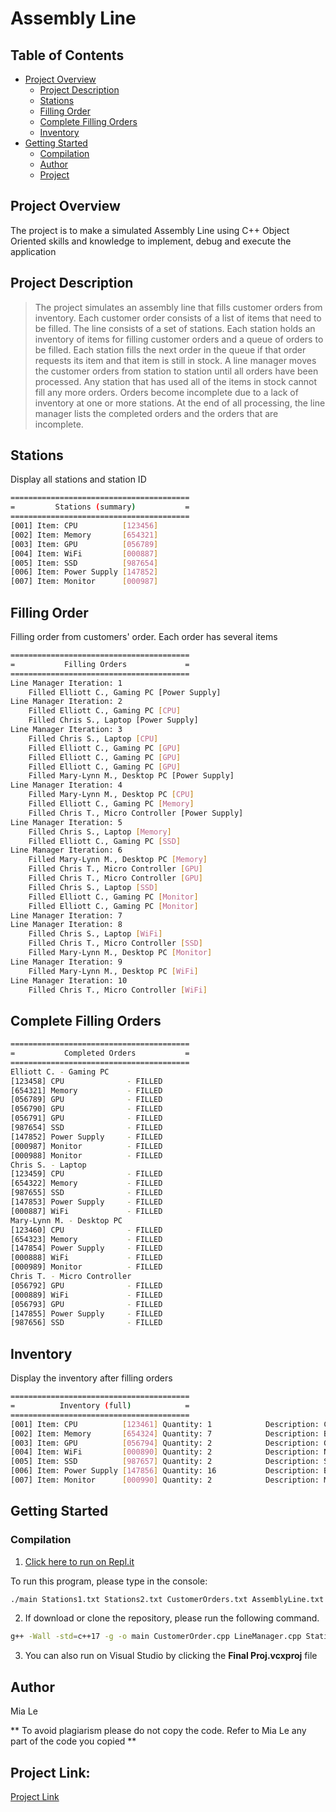 # Assembly Line

## Table of Contents
* [Project Overview](#project-overview)
  * [Project Description](#project-description)
  * [Stations](#stations)
  * [Filling Order](#filling-order)
  * [Complete Filling Orders](#complete-filling-orders)
  * [Inventory](#inventory)
* [Getting Started](#getting-started)
  * [Compilation](#compilation)
  * [Author](#author)
  * [Project](#project)

## Project Overview

The project is to make a simulated Assembly Line using C++ Object Oriented skills and knowledge to implement, debug and execute the application 

## Project Description

>The project simulates an assembly line that fills customer orders from inventory. Each customer order consists of a list of items that need to be filled. The line consists of a set of stations. Each station holds an inventory of items for filling customer orders and a queue of orders to be filled. Each station fills the next order in the queue if that order requests its item and that item is still in stock. A line manager moves the customer orders from station to station until all orders have been processed. Any station that has used all of the items in stock cannot fill any more orders. Orders become incomplete due to a lack of inventory at one or more stations. At the end of all processing, the line manager lists the completed orders and the orders that are incomplete.

## Stations
Display all stations and station ID


```sh
========================================
=         Stations (summary)           =
========================================
[001] Item: CPU          [123456]
[002] Item: Memory       [654321]
[003] Item: GPU          [056789]
[004] Item: WiFi         [000887]
[005] Item: SSD          [987654]
[006] Item: Power Supply [147852]
[007] Item: Monitor      [000987]
```

## Filling Order
Filling order from customers' order. Each order has several items

```sh
========================================
=           Filling Orders             =
========================================
Line Manager Iteration: 1
    Filled Elliott C., Gaming PC [Power Supply]
Line Manager Iteration: 2
    Filled Elliott C., Gaming PC [CPU]
    Filled Chris S., Laptop [Power Supply]
Line Manager Iteration: 3
    Filled Chris S., Laptop [CPU]
    Filled Elliott C., Gaming PC [GPU]
    Filled Elliott C., Gaming PC [GPU]
    Filled Elliott C., Gaming PC [GPU]
    Filled Mary-Lynn M., Desktop PC [Power Supply]
Line Manager Iteration: 4
    Filled Mary-Lynn M., Desktop PC [CPU]
    Filled Elliott C., Gaming PC [Memory]
    Filled Chris T., Micro Controller [Power Supply]
Line Manager Iteration: 5
    Filled Chris S., Laptop [Memory]
    Filled Elliott C., Gaming PC [SSD]
Line Manager Iteration: 6
    Filled Mary-Lynn M., Desktop PC [Memory]
    Filled Chris T., Micro Controller [GPU]
    Filled Chris T., Micro Controller [GPU]
    Filled Chris S., Laptop [SSD]
    Filled Elliott C., Gaming PC [Monitor]
    Filled Elliott C., Gaming PC [Monitor]
Line Manager Iteration: 7
Line Manager Iteration: 8
    Filled Chris S., Laptop [WiFi]
    Filled Chris T., Micro Controller [SSD]
    Filled Mary-Lynn M., Desktop PC [Monitor]
Line Manager Iteration: 9
    Filled Mary-Lynn M., Desktop PC [WiFi]
Line Manager Iteration: 10
    Filled Chris T., Micro Controller [WiFi]
```

## Complete Filling Orders

```sh
========================================
=           Completed Orders           =
========================================
Elliott C. - Gaming PC
[123458] CPU              - FILLED
[654321] Memory           - FILLED
[056789] GPU              - FILLED
[056790] GPU              - FILLED
[056791] GPU              - FILLED
[987654] SSD              - FILLED
[147852] Power Supply     - FILLED
[000987] Monitor          - FILLED
[000988] Monitor          - FILLED
Chris S. - Laptop
[123459] CPU              - FILLED
[654322] Memory           - FILLED
[987655] SSD              - FILLED
[147853] Power Supply     - FILLED
[000887] WiFi             - FILLED
Mary-Lynn M. - Desktop PC
[123460] CPU              - FILLED
[654323] Memory           - FILLED
[147854] Power Supply     - FILLED
[000888] WiFi             - FILLED
[000989] Monitor          - FILLED
Chris T. - Micro Controller
[056792] GPU              - FILLED
[000889] WiFi             - FILLED
[056793] GPU              - FILLED
[147855] Power Supply     - FILLED
[987656] SSD              - FILLED
```

## Inventory
Display the inventory after filling orders

```sh
========================================
=          Inventory (full)            =
========================================
[001] Item: CPU          [123461] Quantity: 1            Description: Central Processing Unit
[002] Item: Memory       [654324] Quantity: 7            Description: Basic Flash Memory
[003] Item: GPU          [056794] Quantity: 2            Description: Graphic Processing Unit
[004] Item: WiFi         [000890] Quantity: 2            Description: Network Card with WiFi
[005] Item: SSD          [987657] Quantity: 2            Description: Solid State Drive
[006] Item: Power Supply [147856] Quantity: 16           Description: Basic AC Power Supply
[007] Item: Monitor      [000990] Quantity: 2            Description: Monitor size 32 inches, 4K

```


## Getting Started


### Compilation

1. [Click here to run on Repl.it](https://repl.it/@tknle/Assembly-Line#main.cpp)

To run this program, please type in the console:

```sh
./main Stations1.txt Stations2.txt CustomerOrders.txt AssemblyLine.txt
```

2. If download or clone the repository, please run the following command.

```sh
g++ -Wall -std=c++17 -g -o main CustomerOrder.cpp LineManager.cpp Station.cpp Utilities.cpp Workstation.cpp main.cpp
```

3. You can also run on Visual Studio by clicking the **Final Proj.vcxproj** file

## Author

Mia Le

** To avoid plagiarism please do not copy the code. Refer to Mia Le any part of the code you copied **

## Project Link: 
[Project Link](https://github.com/tknle/Assembly-Line)
